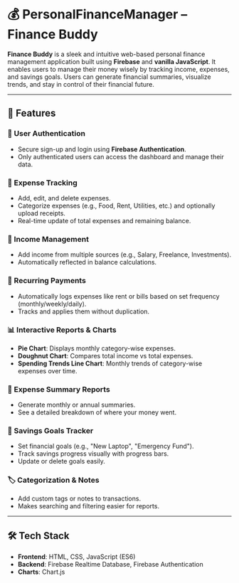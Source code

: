 # 💰 PersonalFinanceManager – Finance Buddy

**Finance Buddy** is a sleek and intuitive web-based personal finance management application built using **Firebase** and **vanilla JavaScript**. It enables users to manage their money wisely by tracking income, expenses, and savings goals. Users can generate financial summaries, visualize trends, and stay in control of their financial future.

---

## 🚀 Features

### 🔐 User Authentication
- Secure sign-up and login using **Firebase Authentication**.
- Only authenticated users can access the dashboard and manage their data.

### 💸 Expense Tracking
- Add, edit, and delete expenses.
- Categorize expenses (e.g., Food, Rent, Utilities, etc.) and optionally upload receipts.
- Real-time update of total expenses and remaining balance.

### 💼 Income Management
- Add income from multiple sources (e.g., Salary, Freelance, Investments).
- Automatically reflected in balance calculations.

### 📆 Recurring Payments
- Automatically logs expenses like rent or bills based on set frequency (monthly/weekly/daily).
- Tracks and applies them without duplication.

### 📊 Interactive Reports & Charts
- **Pie Chart**: Displays monthly category-wise expenses.
- **Doughnut Chart**: Compares total income vs total expenses.
- **Spending Trends Line Chart**: Monthly trends of category-wise expenses over time.

### 📆 Expense Summary Reports
- Generate monthly or annual summaries.
- See a detailed breakdown of where your money went.

### 🎯 Savings Goals Tracker
- Set financial goals (e.g., "New Laptop", "Emergency Fund").
- Track savings progress visually with progress bars.
- Update or delete goals easily.

### 🏷️ Categorization & Notes
- Add custom tags or notes to transactions.
- Makes searching and filtering easier for reports.

---

## 🛠️ Tech Stack

- **Frontend**: HTML, CSS, JavaScript (ES6)
- **Backend**: Firebase Realtime Database, Firebase Authentication
- **Charts**: Chart.js
